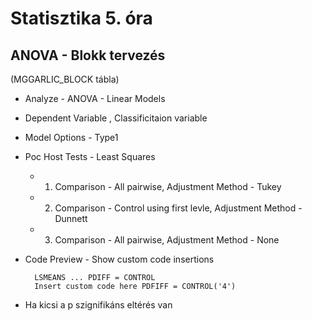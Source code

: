 # Statisztika 5. óra 

## ANOVA - Blokk tervezés 
(MGGARLIC_BLOCK tábla)

+ Analyze - ANOVA - Linear Models 
+ Dependent Variable , Classificitaion variable 
+ Model Options - Type1 
+ Poc Host Tests - Least Squares 
  + 1. Comparison - All pairwise, Adjustment Method - Tukey
  + 2. Comparison - Control using first levle, Adjustment Method - Dunnett
  + 3. Comparison - All pairwise, Adjustment Method - None 
+ Code Preview - Show custom code insertions 
    
        LSMEANS ... PDIFF = CONTROL 
        Insert custom code here PDFIFF = CONTROL('4')


+ Ha kicsi a p szignifikáns eltérés van  

